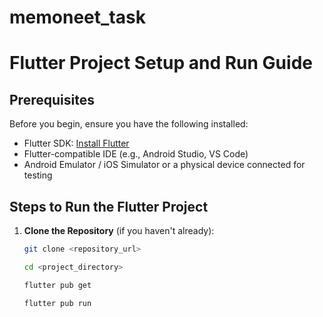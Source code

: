 # memoneet_task

# Flutter Project Setup and Run Guide

## Prerequisites
Before you begin, ensure you have the following installed:
- Flutter SDK: [Install Flutter](https://flutter.dev/docs/get-started/install)
- Flutter-compatible IDE (e.g., Android Studio, VS Code)
- Android Emulator / iOS Simulator or a physical device connected for testing

## Steps to Run the Flutter Project

1. **Clone the Repository** (if you haven't already):
   ```bash
   git clone <repository_url>
   
   cd <project_directory>

   flutter pub get

   flutter pub run

